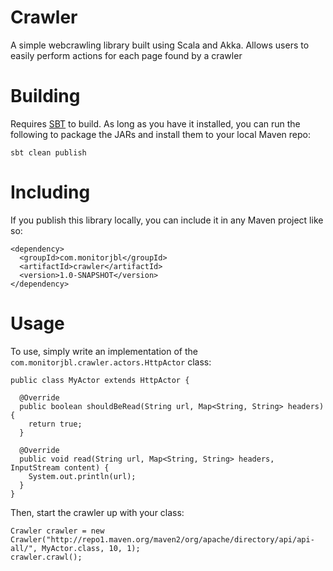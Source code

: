 # Crawler

A simple webcrawling library built using Scala and Akka. Allows users to easily perform actions for each page found by a crawler

# Building

Requires [SBT](http://www.scala-sbt.org/) to build. As long as you have it installed, you can run the following to package the JARs and install them to your local Maven repo:

```
sbt clean publish
```

# Including

If you publish this library locally, you can include it in any Maven project like so:

```
<dependency>
  <groupId>com.monitorjbl</groupId>
  <artifactId>crawler</artifactId>
  <version>1.0-SNAPSHOT</version>
</dependency>
```

# Usage

To use, simply write an implementation of the `com.monitorjbl.crawler.actors.HttpActor` class:

```
public class MyActor extends HttpActor {

  @Override
  public boolean shouldBeRead(String url, Map<String, String> headers) {
    return true;
  }

  @Override
  public void read(String url, Map<String, String> headers, InputStream content) {
    System.out.println(url);
  }
}
```

Then, start the crawler up with your class:

```
Crawler crawler = new Crawler("http://repo1.maven.org/maven2/org/apache/directory/api/api-all/", MyActor.class, 10, 1);
crawler.crawl();
```